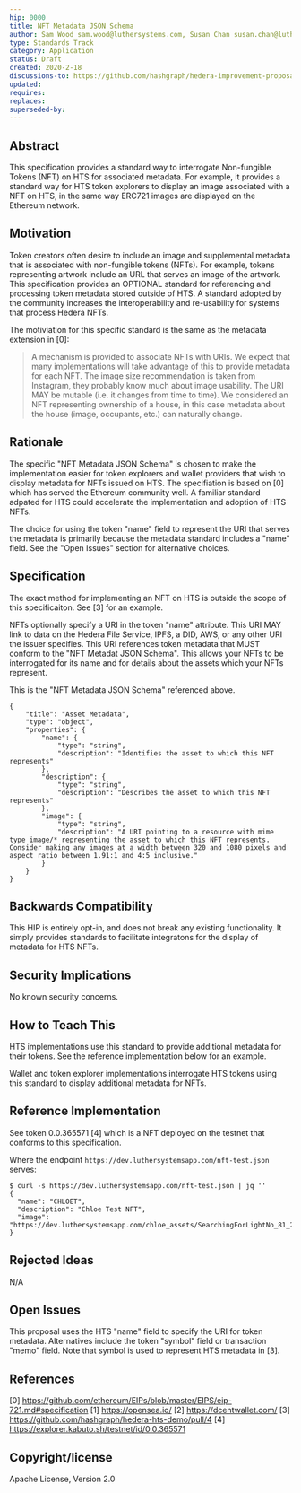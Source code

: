 ```yaml
---
hip: 0000
title: NFT Metadata JSON Schema
author: Sam Wood sam.wood@luthersystems.com, Susan Chan susan.chan@luthersystems.com, Stephanie Yi stephanie.yi@luthersystems.com, Khoa Luong khoa.luong@luthersystems.com
type: Standards Track
category: Application
status: Draft
created: 2020-2-18
discussions-to: https://github.com/hashgraph/hedera-improvement-proposal/issues/40
updated:
requires:
replaces:
superseded-by:
---
```


## Abstract

This specification provides a standard way to interrogate Non-fungible Tokens (NFT) on HTS for associated metadata. For example, it provides a standard way for HTS token explorers to display an image associated with a NFT on HTS, in the same way ERC721 images are displayed on the Ethereum network.

## Motivation

Token creators often desire to include an image and supplemental metadata that is associated with non-fungible tokens (NFTs).
For example, tokens representing artwork include an URL that serves an image of the artwork.
This specification provides an OPTIONAL standard for referencing and processing token metadata stored outside of HTS.
A standard adopted by the community increases the interoperability and re-usability for systems that process Hedera NFTs.

The motiviation for this specific standard is the same as the metadata extension in [0]:
> A mechanism is provided to associate NFTs with URIs. We expect that many implementations will take advantage of this to provide metadata for each NFT. The image size recommendation is taken from Instagram, they probably know much about image usability. The URI MAY be mutable (i.e. it changes from time to time). We considered an NFT representing ownership of a house, in this case metadata about the house (image, occupants, etc.) can naturally change.

## Rationale

The specific "NFT Metadata JSON Schema" is chosen to make the implementation easier for token explorers and wallet providers that wish to display metadata for NFTs issued on HTS.
The specifiation is based on [0] which has served the Ethereum community well.
A familiar standard adpated for HTS could accelerate the implementation and adoption of HTS NFTs.

The choice for using the token "name" field to represent the URI that serves the metadata is primarily because the metadata standard includes a "name" field. See the "Open Issues" section for alternative choices.

## Specification

The exact method for implementing an NFT on HTS is outside the scope of this specificaiton. See [3] for an example.

NFTs optionally specify a URI in the token "name" attribute.
This URI MAY link to data on the Hedera File Service, IPFS, a DID, AWS, or any other URI the issuer specifies.
This URI references token metadata that MUST conform to the "NFT Metadat JSON Schema".
This allows your NFTs to be interrogated for its name and for details about the assets which your NFTs represent.

This is the "NFT Metadata JSON Schema" referenced above.

```
{
    "title": "Asset Metadata",
    "type": "object",
    "properties": {
        "name": {
            "type": "string",
            "description": "Identifies the asset to which this NFT represents"
        },
        "description": {
            "type": "string",
            "description": "Describes the asset to which this NFT represents"
        },
        "image": {
            "type": "string",
            "description": "A URI pointing to a resource with mime type image/* representing the asset to which this NFT represents. Consider making any images at a width between 320 and 1080 pixels and aspect ratio between 1.91:1 and 4:5 inclusive."
        }
    }
}
```

## Backwards Compatibility

This HIP is entirely opt-in, and does not break any existing functionality. It simply provides standards to facilitate integratons for the display of metadata for HTS NFTs.

## Security Implications

No known security concerns.

## How to Teach This

HTS implementations use this standard to provide additional metadata for their tokens. See the reference implementation below for an example.

Wallet and token explorer implementations interrogate HTS tokens using this standard to display additional metadata for NFTs.

## Reference Implementation

See token 0.0.365571 [4] which is a NFT deployed on the testnet that conforms to this specification.

Where the endpoint `https://dev.luthersystemsapp.com/nft-test.json` serves:

```
$ curl -s https://dev.luthersystemsapp.com/nft-test.json | jq ''
{
  "name": "CHLOET",
  "description": "Chloe Test NFT",
  "image": "https://dev.luthersystemsapp.com/chloe_assets/SearchingForLightNo_81_20/image_part_005.jpg"
}
```

## Rejected Ideas

N/A

## Open Issues

This proposal uses the HTS "name" field to specify the URI for token metadata. Alternatives include the token "symbol" field or transaction "memo" field. Note that symbol is used to represent HTS metadata in [3].

## References

[0] https://github.com/ethereum/EIPs/blob/master/EIPS/eip-721.md#specification
[1] https://opensea.io/
[2] https://dcentwallet.com/
[3] https://github.com/hashgraph/hedera-hts-demo/pull/4
[4] https://explorer.kabuto.sh/testnet/id/0.0.365571

## Copyright/license

Apache License, Version 2.0
